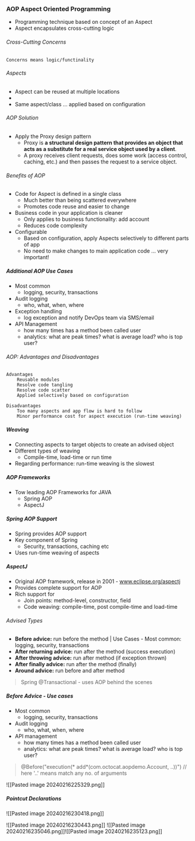 

### AOP Aspect Oriented Programming

- Programming technique based on concept of an Aspect
- Aspect encapsulates cross-cutting logic


###### Cross-Cutting Concerns 
	Concerns means logic/functinality

###### Aspects
- Aspect can be reused at multiple locations
- 
- Same aspect/class ... applied based on configuration

###### AOP Solution
- Apply the Proxy design pattern
	- Proxy is **a structural design pattern that provides an object that acts as a substitute for a real service object used by a client**. 
	- A proxy receives client requests, does some work (access control, caching, etc.) and then passes the request to a service object.

###### Benefits of AOP 
- Code for Aspect is defined in a single class
	- Much better than being scattered everywhere
	- Promotes code reuse and easier to change
- Business code in your application is cleaner
	- Only applies to business functionality: add account
	- Reduces code complexity
- Configurable
	- Based on configuration, apply Aspects selectively to different parts of app
	- No need to make changes to main application code ... very important!

##### Additional AOP Use Cases
- Most common
	- logging, security, transactions
- Audit logging
	- who, what, when, where
- Exception handling
	- log exception and notify DevOps team via SMS/email
- API Management
	- how many times has a method been called user
	- analytics: what are peak times? what is average load? who is top user?

###### AOP: Advantages and Disadvantages
	Advantages
		Reusable modules
		Resolve code tangling
		Resolve code scatter
		Applied selectively based on configuration
		   
	Disadvantages
		Too many aspects and app flow is hard to follow
		Minor performance cost for aspect execution (run-time weaving)


##### Weaving
- Connecting aspects to target objects to create an advised object
- Different types of weaving
	- Compile-time, load-time or run time
- Regarding performance: run-time weaving is the slowest
##### AOP Frameworks
- Tow leading AOP Frameworks for JAVA
	- Spring AOP
	- AspectJ

##### Spring AOP Support
- Spring provides AOP support
- Key component of Spring
	- Security, transactions, caching etc
- Uses run-time weaving of aspects

##### AspectJ
- Original AOP framework, release in 2001 - www.eclipse.org/aspectj
- Provides complete support for AOP
- Rich support for
	- Join points: method-level, constructor, field
	- Code weaving: compile-time, post compile-time and load-time

###### Advised Types
- **Before advice:** run before the method | Use Cases - Most common: logging, security, transactions
- **After returning advice:** run after the method (success execution)
- **After throwing advice:** run after method (if exception thrown)
- **After finally advice:** run after the method (finally)
- **Around advice:** run before and after method


> Spring @Transactional - uses AOP behind the scenes

##### Before Advice - Use cases
- Most common
	- logging, security, transactions
- Audit logging
	- who, what, when, where
- API management
	- how many times has a method been called user
	- analytics: what are peak times? what is average load? who is top user?


> @Before("execution(* add*(com.octocat.aopdemo.Account, ..))") // here '..' means match any no. of arguments

![[Pasted image 20240216225329.png]]



##### Pointcut Declarations
![[Pasted image 20240216230418.png]]

![[Pasted image 20240216230443.png]]
![[Pasted image 20240216235046.png]]![[Pasted image 20240216235123.png]]